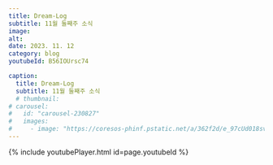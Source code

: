 ```yaml
---
title: Dream-Log
subtitle: 11월 둘째주 소식
image:
alt: 
date: 2023. 11. 12
category: blog
youtubeId: B56IOUrsc74

caption:
  title: Dream-Log
  subtitle: 11월 둘째주 소식
  # thumbnail:
# carousel:
#   id: "carousel-230827"
#   images:
#     - image: "https://coresos-phinf.pstatic.net/a/362f2d/e_97cUd018svcx734nr98ssd9_echkc.jpg?type=e1920_std&cors=band"
---
```

{% include youtubePlayer.html id=page.youtubeId %}
